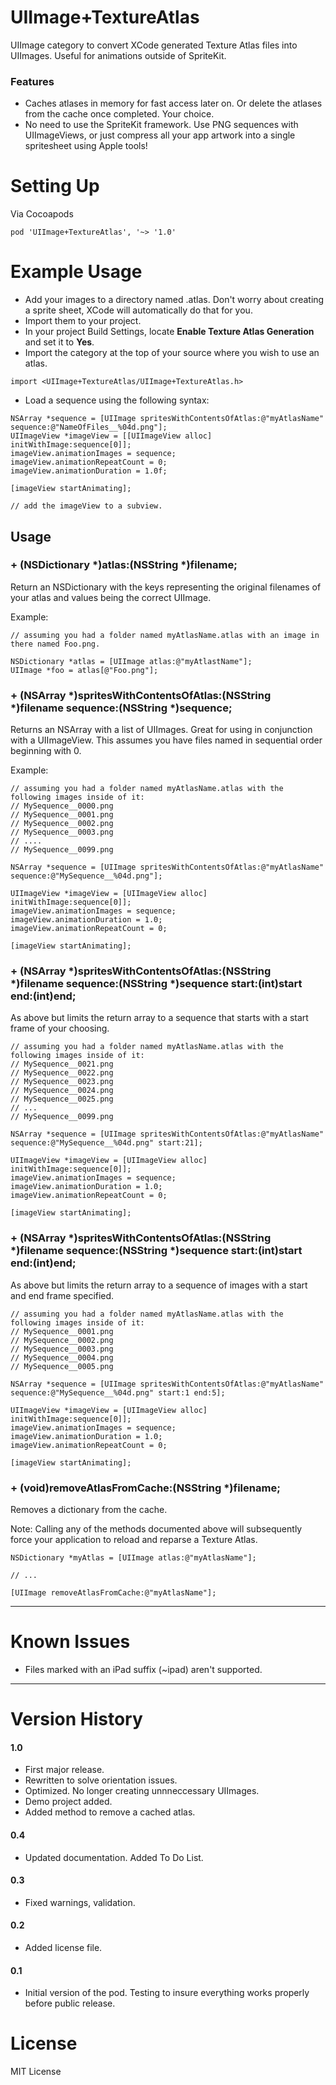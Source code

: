 UIImage+TextureAtlas
=================
UIImage category to convert XCode generated Texture Atlas files into UIImages. Useful for animations outside of SpriteKit.

### Features
- Caches atlases in memory for fast access later on. Or delete the atlases from the cache once completed. Your choice.
- No need to use the SpriteKit framework. Use PNG sequences with UIImageViews, or just compress all your app artwork into a single spritesheet using Apple tools!

Setting Up
=================
Via Cocoapods

```
pod 'UIImage+TextureAtlas', '~> '1.0'
```

Example Usage
=================

- Add your images to a directory named .atlas. Don't worry about creating a sprite sheet, XCode will automatically do that for you.
- Import them to your project.
- In your project Build Settings, locate **Enable Texture Atlas Generation** and set it to **Yes**.
- Import the category at the top of your source where you wish to use an atlas.

```obj-c
import <UIImage+TextureAtlas/UIImage+TextureAtlas.h>
````

- Load a sequence using the following syntax:

```obj-c
NSArray *sequence = [UIImage spritesWithContentsOfAtlas:@"myAtlasName" sequence:@"NameOfFiles__%04d.png"];
UIImageView *imageView = [[UIImageView alloc] initWithImage:sequence[0]];
imageView.animationImages = sequence;
imageView.animationRepeatCount = 0;
imageView.animationDuration = 1.0f;

[imageView startAnimating];

// add the imageView to a subview.
```

Usage
-------

### + (NSDictionary *)atlas:(NSString *)filename;

Return an NSDictionary with the keys representing the original filenames of your atlas and values being the correct UIImage.

Example: 

```obj-c
// assuming you had a folder named myAtlasName.atlas with an image in there named Foo.png.

NSDictionary *atlas = [UIImage atlas:@"myAtlastName"];
UIImage *foo = atlas[@"Foo.png"];
```

### + (NSArray *)spritesWithContentsOfAtlas:(NSString *)filename sequence:(NSString *)sequence;

Returns an NSArray with a list of UIImages. Great for using in conjunction with a UIImageView. This assumes you have files named in sequential order beginning with 0.

Example:

```obj-c
// assuming you had a folder named myAtlasName.atlas with the following images inside of it:
// MySequence__0000.png
// MySequence__0001.png
// MySequence__0002.png
// MySequence__0003.png
// ....
// MySequence__0099.png

NSArray *sequence = [UIImage spritesWithContentsOfAtlas:@"myAtlasName" sequence:@"MySequence__%04d.png"];

UIImageView *imageView = [UIImageView alloc] initWithImage:sequence[0]];
imageView.animationImages = sequence;
imageView.animationDuration = 1.0;
imageView.animationRepeatCount = 0;

[imageView startAnimating];
```

### + (NSArray *)spritesWithContentsOfAtlas:(NSString *)filename sequence:(NSString *)sequence start:(int)start end:(int)end;

As above but limits the return array to a sequence that starts with a start frame of your choosing.

```obj-c
// assuming you had a folder named myAtlasName.atlas with the following images inside of it:
// MySequence__0021.png
// MySequence__0022.png
// MySequence__0023.png
// MySequence__0024.png
// MySequence__0025.png
// ...
// MySequence__0099.png

NSArray *sequence = [UIImage spritesWithContentsOfAtlas:@"myAtlasName" sequence:@"MySequence__%04d.png" start:21];

UIImageView *imageView = [UIImageView alloc] initWithImage:sequence[0]];
imageView.animationImages = sequence; 
imageView.animationDuration = 1.0;
imageView.animationRepeatCount = 0;

[imageView startAnimating];
```


### + (NSArray *)spritesWithContentsOfAtlas:(NSString *)filename sequence:(NSString *)sequence start:(int)start end:(int)end;

As above but limits the return array to a sequence of images with a start and end frame specified.

```obj-c
// assuming you had a folder named myAtlasName.atlas with the following images inside of it:
// MySequence__0001.png
// MySequence__0002.png
// MySequence__0003.png
// MySequence__0004.png
// MySequence__0005.png

NSArray *sequence = [UIImage spritesWithContentsOfAtlas:@"myAtlasName" sequence:@"MySequence__%04d.png" start:1 end:5];

UIImageView *imageView = [UIImageView alloc] initWithImage:sequence[0]];
imageView.animationImages = sequence; 
imageView.animationDuration = 1.0;
imageView.animationRepeatCount = 0;

[imageView startAnimating];
```

### + (void)removeAtlasFromCache:(NSString *)filename;

Removes a dictionary from the cache.

Note: Calling any of the methods documented above will subsequently force your application to reload and reparse a Texture Atlas.

```obj-c
NSDictionary *myAtlas = [UIImage atlas:@"myAtlasName"];

// ...

[UIImage removeAtlasFromCache:@"myAtlasName"];
```


-----

Known Issues
=================
- Files marked with an iPad suffix (~ipad) aren't supported.

-----

Version History
=================
#### 1.0
- First major release.
- Rewritten to solve orientation issues.
- Optimized. No longer creating unnneccessary UIImages.
- Demo project added.
- Added method to remove a cached atlas.

#### 0.4
- Updated documentation. Added To Do List.

#### 0.3
- Fixed warnings, validation.

#### 0.2
- Added license file.

#### 0.1
- Initial version of the pod. Testing to insure everything works properly before public release.

License
=================
MIT License
